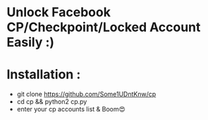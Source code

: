 # Unlock Facebook CP/Checkpoint/Locked Account Easily :)
# Installation :
* git clone https://github.com/Some1UDntKnw/cp
* cd cp && python2 cp.py
* enter your cp accounts list & Boom😍
